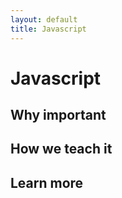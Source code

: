 ```yaml
---
layout: default
title: Javascript
---
```


Javascript
===



Why important
---



How we teach it
---


Learn more
---

